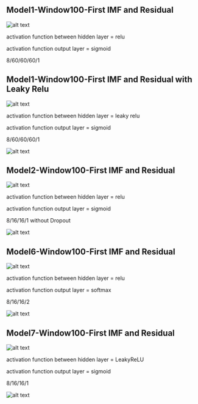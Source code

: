 ## Model1-Window100-First IMF and Residual
![alt text](Model1_w100_IMFResidual.png)

activation function between hidden layer = relu

activation function output layer = sigmoid

8/60/60/60/1

## Model1-Window100-First IMF and Residual with Leaky Relu
![alt text](Model1_w100_IMFResidual.png)

activation function between hidden layer = leaky relu

activation function output layer = sigmoid

8/60/60/60/1


![alt text](Model1_w100_IMFResidual_Result.png)

## Model2-Window100-First IMF and Residual
![alt text](Model2_w100_IMFResidual.png)

activation function between hidden layer = relu

activation function output layer = sigmoid

8/16/16/1 without Dropout

![alt text](Model2_w100_IMFResidual_Result.png)



## Model6-Window100-First IMF and Residual
![alt text](Model6_w100_IMFResidual.png)

activation function between hidden layer = relu

activation function output layer = softmax

8/16/16/2

![alt text](Model6_w100_IMFResidual_Result.png)


## Model7-Window100-First IMF and Residual
![alt text](Model7_w100_IMFResidual.png)

activation function between hidden layer = LeakyReLU

activation function output layer = sigmoid

8/16/16/1

![alt text](Model7_w100_IMFResidual_Result.png)



